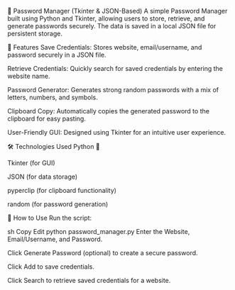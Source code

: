 🔐 Password Manager (Tkinter & JSON-Based)
A simple Password Manager built using Python and Tkinter, allowing users to store, retrieve, and generate passwords securely. The data is saved in a local JSON file for persistent storage.

🚀 Features
Save Credentials: Stores website, email/username, and password securely in a JSON file.

Retrieve Credentials: Quickly search for saved credentials by entering the website name.

Password Generator: Generates strong random passwords with a mix of letters, numbers, and symbols.

Clipboard Copy: Automatically copies the generated password to the clipboard for easy pasting.

User-Friendly GUI: Designed using Tkinter for an intuitive user experience.

🛠 Technologies Used
Python 🐍

Tkinter (for GUI)

JSON (for data storage)

pyperclip (for clipboard functionality)

random (for password generation)

📌 How to Use
Run the script:

sh
Copy
Edit
python password_manager.py
Enter the Website, Email/Username, and Password.

Click Generate Password (optional) to create a secure password.

Click Add to save credentials.

Click Search to retrieve saved credentials for a website.
